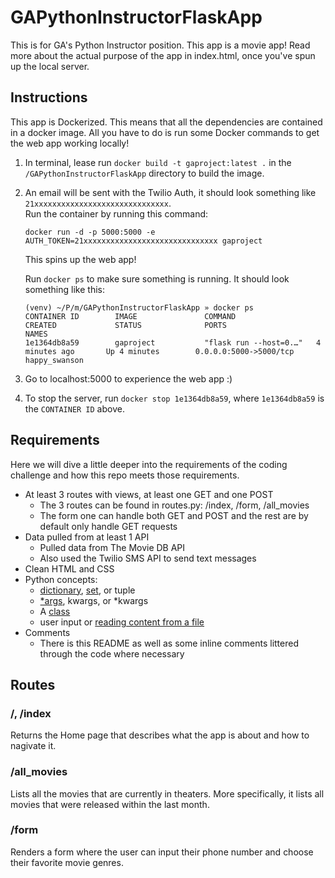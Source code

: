 # GAPythonInstructorFlaskApp
This is for GA's Python Instructor position. 
This app is a movie app! Read more about the actual purpose of the app in index.html, once you've spun up the local server.

## Instructions
This app is Dockerized. This means that all the dependencies are contained in a docker image. 
All you have to do is run some Docker commands to get the web app working locally!
1. In terminal, lease run `docker build -t gaproject:latest .` in the `/GAPythonInstructorFlaskApp` directory to build the image.
2. An email will be sent with the Twilio Auth, it should look something like `21xxxxxxxxxxxxxxxxxxxxxxxxxxxxxx`.    
    Run the container by running this command: 
    ```
    docker run -d -p 5000:5000 -e AUTH_TOKEN=21xxxxxxxxxxxxxxxxxxxxxxxxxxxxxx gaproject
    ```    
    This spins up the web app!     
    
    Run `docker ps` to make sure something is running. It should look something like this:
    ```
    (venv) ~/P/m/GAPythonInstructorFlaskApp » docker ps
    CONTAINER ID        IMAGE               COMMAND                  CREATED             STATUS              PORTS                    NAMES
    1e1364db8a59        gaproject           "flask run --host=0.…"   4 minutes ago       Up 4 minutes        0.0.0.0:5000->5000/tcp   happy_swanson
    ```
3. Go to localhost:5000 to experience the web app :)
4. To stop the server, run `docker stop 1e1364db8a59`, where `1e1364db8a59` is the `CONTAINER ID` above.


## Requirements
Here we will dive a little deeper into the requirements of the coding challenge and how this repo meets those requirements.
- At least 3 routes with views, at least one GET and one POST
    - The 3 routes can be found in routes.py: /index, /form, /all_movies
    - The form one can handle both GET and POST and the rest are by default only handle GET requests
- Data pulled from at least 1 API
    - Pulled data from The Movie DB API 
    - Also used the Twilio SMS API to send text messages
- Clean HTML and CSS
- Python concepts:
    - [dictionary](/gaproject/util.py#L9), [set](/gaproject/__init__.py#L60), or tuple
    - [*args](/gaproject/__init__.py#L126), kwargs, or *kwargs
    - A [class](/gaproject/models)
    - user input or [reading content from a file](/gaproject/util.py)
- Comments
    - There is this README as well as some inline comments littered through the code where necessary
    
## Routes
### /, /index
Returns the Home page that describes what the app is about and how to nagivate it.
### /all_movies
Lists all the movies that are currently in theaters. More specifically, it lists all movies that were released within the last month.
### /form
Renders a form where the user can input their phone number and choose their favorite movie genres.